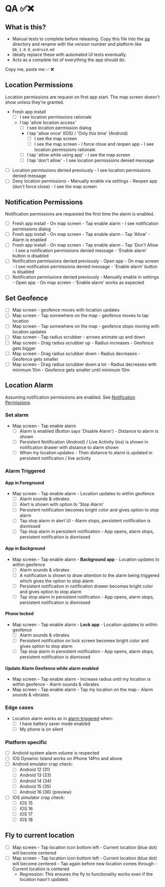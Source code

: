 # QA ✅❌

## What is this?

- Manual tests to complete before releasing. Copy this file into the [qa](./qa) directory and rename
  with the version number and platform like `QA_1.0.0_android.md`
- Ideally replace these with automated UI tests eventually.
- Acts as a complete list of everything the app should do.

Copy me, paste me ✅ ❌

## Location Permissions

Location permissions are request on first app start. The map screen doesn't show unless they're
granted.

- Fresh app install
  - [ ] I see location permissions rationale
  - I tap 'allow location access'
    - [ ] I see location permission dialog
    - I tap 'allow once' (IOS) / 'Only this time' (Android)
      - [ ] I see the map screen
      - [ ] I see the map screen - I force close and reopen app - I see location permissions
        rationale
    - [ ] I tap 'allow while using app' - I see the map screen
    - [ ] I tap 'don't allow' - I see location permissions denied message
- [ ] Location permissions denied previously - I see location permissions denied message
- [ ] Deny location permissions - Manually enable via settings - Reopen app (don't force close) - I
  see the map screen

## Notification Permissions

Notification permissions are requested the first time the alarm is enabled.
- [ ] Fresh app install - On map screen - Tap enable alarm - I see notification permissions dialog
- [ ] Fresh app install - On map screen - Tap enable alarm - Tap 'Allow' - Alarm is enabled
- [ ] Fresh app install - On map screen - Tap enable alarm - Tap 'Don't Allow - I see a notification
  permissions denied message - 'Enable alarm' button is disabled
- [ ] Notification permissions denied previously - Open app - On map screen - I see notification
  permissions
  denied message - 'Enable alarm' button is disabled
- [ ] Notification permissions denied previously - Manually enable in settings - Open app - On map
  screen - 'Enable alarm' works as expected

## Set Geofence

- [ ] Map screen - geofence moves with location updates
- [ ] Map screen - Tap somewhere on the map - geofence moves to tap location
- [ ] Map screen - Tap somewhere on the map - geofence stops moving with location updates
- [ ] Map screen - Tap radius scrubber - arrows animate up and down
- [ ] Map screen - Drag radius scrubber up - Radius increases - Geofence gets bigger
- [ ] Map screen - Drag radius scrubber down - Radius decreases - Geofence gets smaller
- [ ] Map screen - Drag radius scrubber down a lot - Radius decreases with minimum 10m - Geofence
  gets smaller until minimum 10m

## Location Alarm

Assuming notification permissions are enabled.
See [Notification Permissions](#notification-permissions).

### Set alarm

- Map screen - Tap enable alarm
  - [ ] Alarm is enabled (Button says 'Disable Alarm') - Distance to alarm is shown
  - [ ] Persistent Notification (Android) / Live Activity (ios) is shown in notification drawer with
    distance to alarm shown
  - [ ] When my location updates - Then distance to alarm is updated in persistent notification /
    live activity

### Alarm Triggered

#### App in Foreground
- Map screen - Tap enable alarm - Location updates to within geofence
  - [ ] Alarm sounds & vibrates
  - [ ] Alert is shown with option to 'Stop Alarm'
  - [ ] Persistent notification becomes bright color and gives option to stop alarm
  - [ ] Tap stop alarm in alert UI - Alarm stops, persistent notification is dismissed
  - [ ] Tap stop alarm in persistent notification - App opens, alarm stops, persistent notification
    is dismissed

#### App in Background

- Map screen - Tap enable alarm - **Background app** - Location updates to within geofence
  - [ ] Alarm sounds & vibrates
  - [ ] A notification is shown to draw attention to the alarm being triggered which gives the
    option to stop alarm
  - [ ] Persistent notification in notification drawer becomes bright color and gives option to stop
    alarm
  - [ ] Tap stop alarm in persistent notification - App opens, alarm stops, persistent notification
    is dismissed

#### Phone locked

- Map screen - Tap enable alarm - **Lock app** - Location updates to within geofence
  - [ ] Alarm sounds & vibrates
  - [ ] Persistent notification on lock screen becomes bright color and gives option to stop alarm
  - [ ] Tap stop alarm in persistent notification - App opens, alarm stops, persistent notification
    is dismissed

#### Update Alarm Geofence while alarm enabled

- Map screen - Tap enable alarm - Increase radius until my location is within geofence - Alarm
  sounds & vibrates
- Map screen - Tap enable alarm - Tap my location on the map - Alarm sounds & vibrates

### Edge cases

- Location alarm works as in [alarm triggered](#alarm-triggered) when:
  - [ ] I have battery saver mode enabled
  - [ ] My phone is on silent

### Platform specific

- [ ] Android system alarm volume is respected
- [ ] IOS Dynamic Island works on iPhone 14Pro and above
- [ ] Android emulator crap check:
  - [ ] Android 12 (31)
  - [ ] Android 13 (33)
  - [ ] Android 14 (34)
  - [ ] Android 15 (35)
  - [ ] Android 16 (36) (preview)
- [ ] IOS simulator crap check:
  - [ ] IOS 15
  - [ ] IOS 16
  - [ ] IOS 17
  - [ ] IOS 18

## Fly to current location

- [ ] Map screen - Tap location icon bottom left - Current location (blue dot) will become centered
- [ ] Map screen - Tap location icon bottom left - Current location (blue dot) will become
  centered - Tap again before new location comes through - Current location is centered
  - Regression: This ensures the fly to functionality works even if the location hasn't updated.
